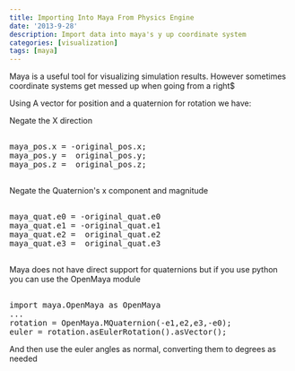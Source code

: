 ```yaml
---
title: Importing Into Maya From Physics Engine
date: '2013-9-28'
description: Import data into maya's y up coordinate system
categories: [visualization]
tags: [maya]
---
```


Maya is a useful tool for visualizing simulation results. However sometimes coordinate systems get messed up when going from a right$

Using A vector for position and a quaternion for rotation we have:

Negate the X direction

<pre>

maya_pos.x = -original_pos.x;
maya_pos.y =  original_pos.y;
maya_pos.z =  original_pos.z;

</pre>

Negate the Quaternion's x component and magnitude

<pre>

maya_quat.e0 = -original_quat.e0
maya_quat.e1 = -original_quat.e1
maya_quat.e2 =  original_quat.e2
maya_quat.e3 =  original_quat.e3

</pre>

Maya does not have direct support for quaternions but if you use python you can use the OpenMaya module

<pre>

import maya.OpenMaya as OpenMaya
...
rotation = OpenMaya.MQuaternion(-e1,e2,e3,-e0);
euler = rotation.asEulerRotation().asVector();
</pre>

And then use the euler angles as normal, converting them to degrees as needed

